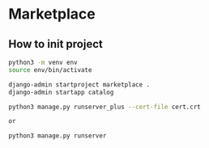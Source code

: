 # Marketplace

## How to init project

```bash
python3 -m venv env
source env/bin/activate

django-admin startproject marketplace .
django-admin startapp catalog

python3 manage.py runserver_plus --cert-file cert.crt

or 

python3 manage.py runserver
```